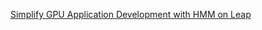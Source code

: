 ---
---
[Simplify GPU Application Development with HMM on Leap](_posts/2023-10-06-leap_nvidia_hmm.md)
